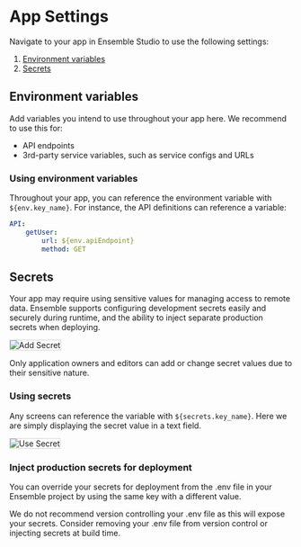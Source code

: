 # App Settings

Navigate to your app in Ensemble Studio to use the following settings:

1. [Environment variables](#environment-variables)
2. [Secrets](#secrets)

## Environment variables

Add variables you intend to use throughout your app here. We recommend to use this for:

- API endpoints
- 3rd-party service variables, such as service configs and URLs

### Using environment variables

Throughout your app, you can reference the environment variable with `${env.key_name}`. For instance, the API definitions can reference a variable:

```yaml
API:
    getUser:
        url: ${env.apiEndpoint}
        method: GET
```

## Secrets

Your app may require using sensitive values for managing access to remote data. Ensemble supports configuring development secrets easily and securely during runtime, and the ability to inject separate production secrets when deploying.

<img src="/images/secrets_config.png" alt="Add Secret" style="border: solid 1px lightgrey" />

Only application owners and editors can add or change secret values due to their sensitive nature.

### Using secrets

Any screens can reference the variable with `${secrets.key_name}`. Here we are simply displaying the secret value in a text field.

<img src="/images/secrets_usage.png" alt="Use Secret" style="border: solid 1px lightgrey" />

### Inject production secrets for deployment

You can override your secrets for deployment from the .env file in your Ensemble project by using the same key with a different value.

We do not recommend version controlling your .env file as this will expose your secrets. Consider removing your .env file from version control or injecting secrets at build time.